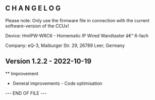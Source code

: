 ﻿C H A N G E L O G
-----------------

Please note: Only use the firmware file in connection with the current software-version of the CCUx!

Device:      HmIPW-WRC6 - Homematic IP Wired Wandtaster â€“ 6-fach

Company:     eQ-3, Maiburger Str. 29, 26789 Leer, Germany



Version 1.2.2 - 2022-10-19
--------------------------------------------------------------

** Improvement
   * General improvements - Code optimisation



--- END OF FILE ---
